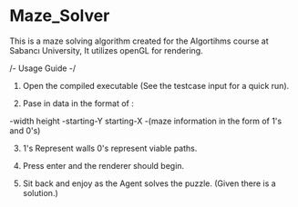 # Maze_Solver
This is a maze solving algorithm created for the Algortihms course at Sabancı University, It utilizes openGL for rendering.


/- Usage Guide -/

1. Open the compiled executable (See the testcase input for a quick run).

2. Pase in data in the format of :

-width height
-starting-Y starting-X
-(maze information in the form of 1's and 0's)


3. 1's Represent walls 0's represent viable paths.

4. Press enter and the renderer should begin.

5. Sit back and enjoy as the Agent solves the puzzle. (Given there is a solution.)



